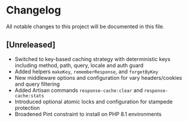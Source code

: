 # Changelog

All notable changes to this project will be documented in this file.

## [Unreleased]
- Switched to key-based caching strategy with deterministic keys including method, path, query, locale and auth guard
- Added helpers `makeKey`, `rememberResponse`, and `forgetByKey`
- New middleware options and configuration for vary headers/cookies and query filtering
- Added Artisan commands `response-cache:clear` and `response-cache:stats`
- Introduced optional atomic locks and configuration for stampede protection
- Broadened Pint constraint to install on PHP 8.1 environments
